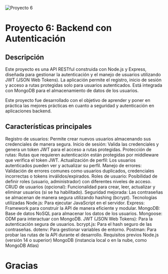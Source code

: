 ![Proyecto 6](https://github.com/user-attachments/assets/d030de60-292a-494c-aaaf-2b0021287ec8)
# Proyecto 6: Backend con Autenticación

## Descripción
Este proyecto es una API RESTful construida con Node.js y Express, diseñada para gestionar la autenticación y el manejo de usuarios utilizando JWT (JSON Web Tokens). La aplicación permite el registro, inicio de sesión y acceso a rutas protegidas solo para usuarios autenticados. Está integrada con MongoDB para el almacenamiento de datos de los usuarios.

Este proyecto fue desarrollado con el objetivo de aprender y poner en práctica las mejores prácticas en cuanto a seguridad y autenticación en aplicaciones backend.

## Características principales

Registro de usuarios: Permite crear nuevos usuarios almacenando sus credenciales de manera segura.
Inicio de sesión: Valida las credenciales y genera un token JWT para el acceso a rutas protegidas.
Protección de rutas: Rutas que requieren autenticación están protegidas por middleware que verifica el token JWT.
Actualización de perfil: Los usuarios autenticados pueden ver y actualizar su perfil.
Manejo de errores: Validación de errores comunes como usuarios duplicados, credenciales incorrectas o tokens inválidos/expirados.
Roles de usuario: Posibilidad de definir roles (usuario, administrador) con diferentes niveles de acceso.
CRUD de usuarios (opcional): Funcionalidad para crear, leer, actualizar y eliminar usuarios (si se ha habilitado).
Seguridad mejorada: Las contraseñas se almacenan de manera segura utilizando hashing (bcrypt).
Tecnologías utilizadas
Node.js: Para ejecutar JavaScript en el servidor.
Express: Framework para construir la API de manera eficiente y modular.
MongoDB: Base de datos NoSQL para almacenar los datos de los usuarios.
Mongoose: ODM para interactuar con MongoDB.
JWT (JSON Web Tokens): Para la autenticación segura de usuarios.
bcrypt.js: Para el hash seguro de las contraseñas.
dotenv: Para gestionar variables de entorno.
Postman: Para probar las rutas de la API durante el desarrollo.
Requisitos previos
Node.js (versión 14 o superior)
MongoDB (instancia local o en la nube, como MongoDB Atlas)

# Gracias
